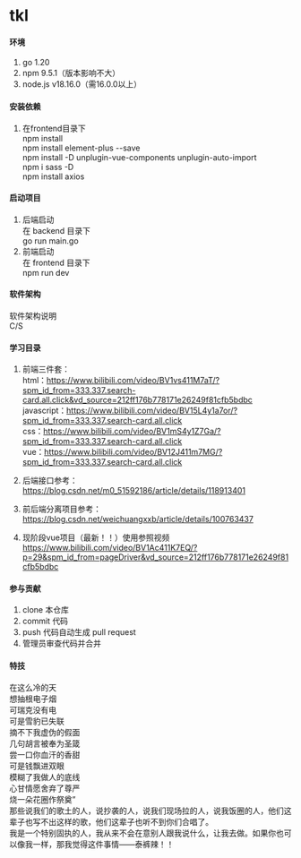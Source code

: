 # tkl

#### 环境
1.  go 1.20
2.  npm 9.5.1（版本影响不大）
3.  node.js v18.16.0（需16.0.0以上）

#### 安装依赖
1.  在frontend目录下  
npm install    
npm install element-plus --save  
npm install -D unplugin-vue-components unplugin-auto-import   
npm i sass -D  
npm install axios

#### 启动项目
1.  后端启动    
在 backend 目录下  
go run main.go
2.  前端启动  
在 frontend 目录下   
npm run dev


#### 软件架构
软件架构说明  
C/S  

#### 学习目录
1.  前端三件套：  
html：https://www.bilibili.com/video/BV1vs411M7aT/?spm_id_from=333.337.search-card.all.click&vd_source=212ff176b778171e26249f81cfb5bdbc  
javascript：https://www.bilibili.com/video/BV15L4y1a7or/?spm_id_from=333.337.search-card.all.click  
css：https://www.bilibili.com/video/BV1mS4y1Z7Ga/?spm_id_from=333.337.search-card.all.click  
vue：https://www.bilibili.com/video/BV12J411m7MG/?spm_id_from=333.337.search-card.all.click

2.  后端接口参考：  
https://blog.csdn.net/m0_51592186/article/details/118913401  

3.  前后端分离项目参考：  
https://blog.csdn.net/weichuangxxb/article/details/100763437  

4.  现阶段vue项目（最新！！）使用参照视频  
https://www.bilibili.com/video/BV1Ac411K7EQ/?p=29&spm_id_from=pageDriver&vd_source=212ff176b778171e26249f81cfb5bdbc



#### 参与贡献

1.  clone 本仓库
2.  commit 代码
3.  push 代码自动生成 pull request
4.  管理员审查代码并合并

#### 特技

在这么冷的天  
想抽根电子烟  
可瑞克没有电  
可是雪豹已失联  
摘不下我​虚伪的假​面  
几句胡言被奉为圣箴  
尝一口你血汗的香甜  
可是钱飘进双眼  
模糊了我做人的底线  
心甘情愿舍弃了尊严  
烧一朵花圈作祭奠”  
那些说我们的歌土的人，说抄袭的人，说我们现场拉的人，说我饭圈的人，他们这辈子也写不出这样的歌，他们这辈子也听不到你们合唱了。  
我是一个特别固执的人，我从来不会在意别人跟我说什么，让我去做。如果你也可以像我一样，那我觉得这件事情——泰裤辣！！